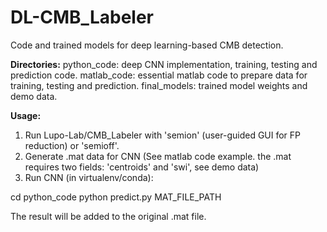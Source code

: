 # DL-CMB_Labeler
Code and trained models for deep learning-based CMB detection.

**Directories:**
python_code: deep CNN implementation, training, testing and prediction code.
matlab_code: essential matlab code to prepare data for training, testing and prediction.
final_models: trained model weights and demo data.

**Usage:**

1. Run Lupo-Lab/CMB_Labeler with 'semion' (user-guided GUI for FP reduction) or 'semioff'.
2. Generate .mat data for CNN (See matlab code example. the .mat requires two fields: 'centroids' and 'swi', see demo data)
3. Run CNN (in virtualenv/conda):

cd python_code
python predict.py MAT_FILE_PATH

The result will be added to the original .mat file.
